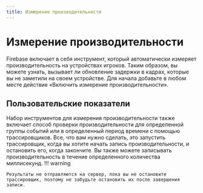 ```yaml
---
title: Измерение производительности
---
```

# Измерение производительности

Firebase включает в себя инструмент, который автоматически измеряет производительность на устройствах игроков.
Таким образом, вы можете узнать, вызывает ли обновление задержки в кадрах, которые вы не заметили на своем устройстве.
Для начала добавьте в любом месте действие «Включить измерение производительности».

## Пользовательские показатели

Набор инструментов для измерения производительности также включает способ проверки производительности для определенной группы событий или в определенный период времени с помощью трассировщиков.
Все, что вам нужно сделать, это запустить трассировщик, когда вы хотите начать запись производительности, и остановить его, когда закончите.
Вы также можете записывать производительность в течение определенного количества миллисекунд.
!!! warning

    Результаты не отправляются на сервер, пока вы не остановите трассировщик, поэтому не забудьте остановить их после завершения записи.